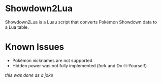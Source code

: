 # Showdown2Lua
Showdown2Lua is a Luau script that converts Pokémon Showdown data to a Lua table.

# Known Issues
* Pokémon nicknames are not supported.
* Hidden power was not fully implemented (fork and Do-It-Yourself)













*this was done as a joke*
